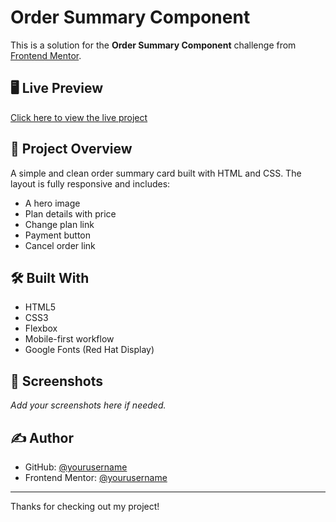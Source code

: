 # Order Summary Component

This is a solution for the **Order Summary Component** challenge from [Frontend Mentor](https://www.frontendmentor.io/).

## 🖥️ Live Preview

[Click here to view the live project](https://your-live-site-link.com)

## 📂 Project Overview

A simple and clean order summary card built with HTML and CSS. The layout is fully responsive and includes:
- A hero image
- Plan details with price
- Change plan link
- Payment button
- Cancel order link

## 🛠️ Built With

- HTML5
- CSS3
- Flexbox
- Mobile-first workflow
- Google Fonts (Red Hat Display)

## 📸 Screenshots

_Add your screenshots here if needed._

## ✍️ Author

- GitHub: [@yourusername](https://github.com/yourusername)
- Frontend Mentor: [@yourusername](https://www.frontendmentor.io/profile/yourusername)

---

Thanks for checking out my project!
